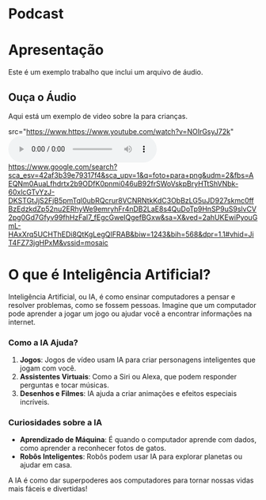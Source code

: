 # Podcast

# Apresentação

Este é um exemplo trabalho que inclui um arquivo de áudio.

## Ouça o Áudio

Aqui está um exemplo de video sobre Ia para crianças.

src="https://www.https://www.youtube.com/watch?v=NOIrGsyJ72k" 
<audio controls>
  <source src= "Ia Para Crianças.mp3" type="audio/mpeg">
</audio>
https://www.google.com/search?sca_esv=42af3b39e79317f4&sca_upv=1&q=foto+para+png&udm=2&fbs=AEQNm0AuaLfhdrtx2b9ODfK0pnmi046uB92frSWoVskpBryHTtShVNbk-60xlcGTvYzJ-DKSTGtJjS2FjB5pmTql0ubRQcrur8VCNRNtkKdC3ObBzLG5uJD927skmc0ffBzEdzkdZp52nu2ERhyWe9emryhFr4nDB2LaE8s4QuDoTp9HnSP9uS9slvCV2pg0Gd7Gfyv99fhHzFal7_fEgcGweIQgefBGxw&sa=X&ved=2ahUKEwiPyouGmL-HAxXrq5UCHThEDi8QtKgLegQIFRAB&biw=1243&bih=568&dpr=1.1#vhid=JiT4FZ73jgHPxM&vssid=mosaic

# O que é Inteligência Artificial?

Inteligência Artificial, ou IA, é como ensinar computadores a pensar e resolver problemas, como se fossem pessoas. Imagine que um computador pode aprender a jogar um jogo ou ajudar você a encontrar informações na internet.

### Como a IA Ajuda?

1. **Jogos**: Jogos de vídeo usam IA para criar personagens inteligentes que jogam com você.
2. **Assistentes Virtuais**: Como a Siri ou Alexa, que podem responder perguntas e tocar músicas.
3. **Desenhos e Filmes**: IA ajuda a criar animações e efeitos especiais incríveis.

### Curiosidades sobre a IA

- **Aprendizado de Máquina**: É quando o computador aprende com dados, como aprender a reconhecer fotos de gatos.
- **Robôs Inteligentes**: Robôs podem usar IA para explorar planetas ou ajudar em casa.

A IA é como dar superpoderes aos computadores para tornar nossas vidas mais fáceis e divertidas!



   



